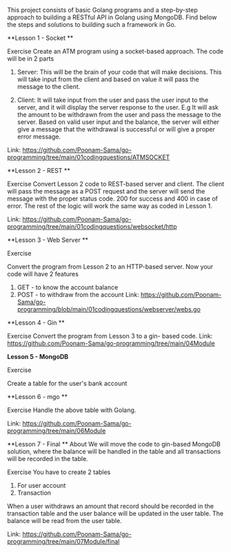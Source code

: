 This project consists of basic Golang programs and a step-by-step approach to building a RESTful API in Golang using MongoDB. Find below the steps and solutions to building such a framework in Go.

**Lesson 1 - Socket **

Exercise 
Create an ATM program using a socket-based approach. The code will be in 2 parts 
 
1. Server: This will be the brain of your code that will make decisions. This will take input from the client and based on value it will pass the message to the client.  
 
2. Client: It will take input from the user and pass the user input to the server, and it will display the server response to the user.  E.g It will ask the amount to be withdrawn from the user and pass the message to the server. Based on valid user input and the balance, the server will either give a message that the withdrawal is successful or will give a proper error message.

Link: https://github.com/Poonam-Sama/go-programming/tree/main/01codingquestions/ATMSOCKET

**Lesson 2 - REST  **

Exercise 
Convert Lesson 2 code to REST-based server and client. The client will pass the message as a POST request and the server will send the message with the proper status code. 200 for success and 400 in case of error. The rest of the logic will work the same way as coded in Lesson 1. 

Link: https://github.com/Poonam-Sama/go-programming/tree/main/01codingquestions/websocket/http

**Lesson 3 - Web Server **

Exercise 
 
Convert the program from Lesson 2 to an HTTP-based server. Now your code will have 2 features 
 
1. GET - to know the account balance  
2. POST -  to withdraw from the account
Link: https://github.com/Poonam-Sama/go-programming/blob/main/01codingquestions/webserver/webs.go

**Lesson 4 - Gin **

Exercise 
Convert the program from Lesson 3 to a gin- based code. 
Link: https://github.com/Poonam-Sama/go-programming/tree/main/04Module

**Lesson 5 - MongoDB**

Exercise 
 
Create a table for the user's bank account 

**Lesson 6 - mgo **

Exercise 
Handle the above table with Golang.

Link: https://github.com/Poonam-Sama/go-programming/tree/main/06Module

**Lesson 7 - Final **
About 
We will move the code to gin-based MongoDB solution, where the balance will be handled in the table and all transactions will be recorded in the table.

Exercise 
You have to create 2 tables 
 
1. For user account
2. Transaction 
 
When a user withdraws an amount that record should be recorded in the transaction table and the user balance will be updated in the user table.  The balance will be read from the user table.

Link: https://github.com/Poonam-Sama/go-programming/tree/main/07Module/final
